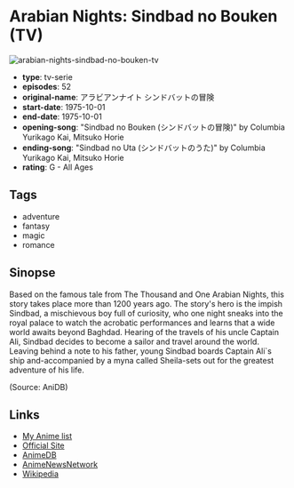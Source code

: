 # Arabian Nights: Sindbad no Bouken (TV)

![arabian-nights-sindbad-no-bouken-tv](https://cdn.myanimelist.net/images/anime/2/31935.jpg)

-   **type**: tv-serie
-   **episodes**: 52
-   **original-name**: アラビアンナイト シンドバットの冒険
-   **start-date**: 1975-10-01
-   **end-date**: 1975-10-01
-   **opening-song**: "Sindbad no Bouken (シンドバットの冒険)" by Columbia Yurikago Kai, Mitsuko Horie
-   **ending-song**: "Sindbad no Uta (シンドバットのうた)" by Columbia Yurikago Kai, Mitsuko Horie
-   **rating**: G - All Ages

## Tags

-   adventure
-   fantasy
-   magic
-   romance

## Sinopse

Based on the famous tale from The Thousand and One Arabian Nights, this story takes place more than 1200 years ago. The story's hero is the impish Sindbad, a mischievous boy full of curiosity, who one night sneaks into the royal palace to watch the acrobatic performances and learns that a wide world awaits beyond Baghdad.
Hearing of the travels of his uncle Captain Ali, Sindbad decides to become a sailor and travel around the world. Leaving behind a note to his father, young Sindbad boards Captain Ali`s ship and-accompanied by a myna called Sheila-sets out for the greatest adventure of his life.

(Source: AniDB)

## Links

-   [My Anime list](https://myanimelist.net/anime/2825/Arabian_Nights__Sindbad_no_Bouken_TV)
-   [Official Site](http://www.nippon-animation.co.jp/work/arabian_sindbad.html)
-   [AnimeDB](http://anidb.info/perl-bin/animedb.pl?show=anime&aid=785)
-   [AnimeNewsNetwork](http://www.animenewsnetwork.com/encyclopedia/anime.php?id=1181)
-   [Wikipedia](http://en.wikipedia.org/wiki/Arabian_Nights:_Sinbad%27s_Adventures)
